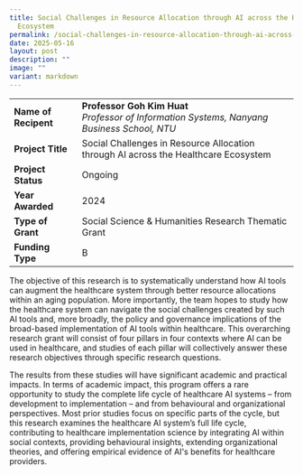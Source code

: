 ```yaml
---
title: Social Challenges in Resource Allocation through AI across the Healthcare
  Ecosystem
permalink: /social-challenges-in-resource-allocation-through-ai-across-the-healthcare-ecosystem/
date: 2025-05-16
layout: post
description: ""
image: ""
variant: markdown
---
```

|  |  |
|---|---|
| **Name of Recipent** | **Professor Goh Kim Huat**<br>_Professor of Information Systems, Nanyang Business School, NTU_ |
| **Project Title** | Social Challenges in Resource Allocation through AI across the Healthcare Ecosystem |
| **Project Status** | Ongoing |
| **Year Awarded** | 2024 |
| **Type of Grant** | Social Science &amp; Humanities Research Thematic Grant |
|**Funding Type** | B |

The objective of this research is to systematically understand how AI tools can augment the healthcare system through better resource allocations within an aging population. More importantly, the team hopes to study how the healthcare system can navigate the social challenges created by such AI tools and, more broadly, the policy and governance implications of the broad-based implementation of AI tools within healthcare. This overarching research grant will consist of four pillars in four contexts where AI can be used in healthcare, and studies of each pillar will collectively answer these research objectives through specific research questions.  
  
The results from these studies will have significant academic and practical impacts. In terms of academic impact, this program offers a rare opportunity to study the complete life cycle of healthcare AI systems – from development to implementation – and from behavioural and organizational perspectives. Most prior studies focus on specific parts of the cycle, but this research examines the healthcare AI system’s full life cycle, contributing to healthcare implementation science by integrating AI within social contexts, providing behavioural insights, extending organizational theories, and offering empirical evidence of AI's benefits for healthcare providers.